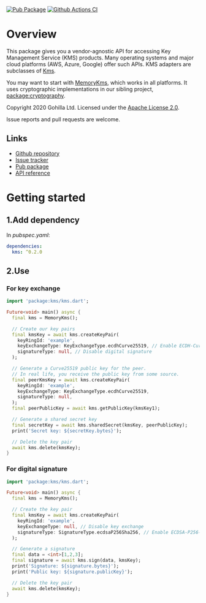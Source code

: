 [![Pub Package](https://img.shields.io/pub/v/kms.svg)](https://pub.dev/packages/kms)
[![Github Actions CI](https://github.com/dint-dev/cryptography/workflows/Dart%20CI/badge.svg)](https://github.com/dint-dev/cryptography/actions?query=workflow%3A%22Dart+CI%22)

# Overview
This package gives you a vendor-agnostic API for accessing Key Management Service (KMS) products.
Many operating systems and major cloud platforms (AWS, Azure, Google) offer such APIs.
KMS adapters are subclasses of [Kms](https://pub.dev/documentation/kms/latest/kms/Kms-class.html).

You may want to start with [MemoryKms](https://pub.dev/documentation/kms/latest/kms/MemoryKms-class.html),
which works in all platforms. It uses cryptographic implementations in our sibling project,
[package:cryptography](https://pub.dev/packages/cryptography).

Copyright 2020 Gohilla Ltd. Licensed under the [Apache License 2.0](LICENSE).

Issue reports and pull requests are welcome.

## Links
  * [Github repository](https://github.com/dint-dev/cryptography)
  * [Issue tracker](https://github.com/dint-dev/cryptography/issues)
  * [Pub package](https://pub.dev/packages/kms)
  * [API reference](https://pub.dev/documentation/kms/latest/)

# Getting started
## 1.Add dependency
In _pubspec.yaml_:
```yaml
dependencies:
  kms: ^0.2.0
```

## 2.Use
### For key exchange
```dart
import 'package:kms/kms.dart';

Future<void> main() async {
  final kms = MemoryKms();

  // Create our key pairs
  final kmsKey = await kms.createKeyPair(
    keyRingId: 'example',
    keyExchangeType: KeyExchangeType.ecdhCurve25519, // Enable ECDH-Curve25519
    signatureType: null, // Disable digital signature
  );

  // Generate a Curve25519 public key for the peer.
  // In real life, you receive the public key from some source.
  final peerKmsKey = await kms.createKeyPair(
    keyRingId: 'example',
    keyExchangeType: KeyExchangeType.ecdhCurve25519,
    signatureType: null,
  );
  final peerPublicKey = await kms.getPublicKey(kmsKey1);

  // Generate a shared secret key
  final secretKey = await kms.sharedSecret(kmsKey, peerPublicKey);
  print('Secret key: ${secretKey.bytes}');

  // Delete the key pair
  await kms.delete(kmsKey);
}
```

### For digital signature
```dart
import 'package:kms/kms.dart';

Future<void> main() async {
  final kms = MemoryKms();

  // Create the key pair
  final kmsKey = await kms.createKeyPair(
    keyRingId: 'example',
    keyExchangeType: null, // Disable key exchange
    signatureType: SignatureType.ecdsaP256Sha256, // Enable ECDSA-P256-SHA256
  );

  // Generate a signature
  final data = <int>[1,2,3];
  final signature = await kms.sign(data, kmsKey);
  print('Signature: ${signature.bytes}');
  print('Public key: ${signature.publicKey}');

  // Delete the key pair
  await kms.delete(kmsKey);
}
```